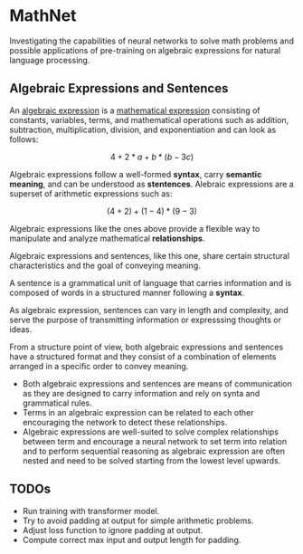 # MathNet

Investigating the capabilities of neural networks to solve math problems and 
possible applications of pre-training on algebraic expressions for natural 
language processing.

## Algebraic Expressions and Sentences

An [algebraic expression](https://en.wikipedia.org/wikiAlgebraic_expression) is a [mathematical expression](https://en.wikipedia.org/wiki/Expression_(mathematics)) consisting of constants, variables, terms, and mathematical operations such as addition, subtraction, multiplication, division, and exponentiation and can look as follows:

$$4 + 2*a + b*(b - 3c)$$

Algebraic expressions follow a well-formed **syntax**, carry **semantic meaning**, and can be understood as **stentences**. Alebraic expressions are a superset of arithmetic expressions such as:

$$(4 + 2) + (1-4)*(9 - 3)$$

Algebraic expressions like the ones above provide a flexible way to manipulate and analyze mathematical **relationships**.

Algebraic expressions and sentences, like this one, share certain structural characteristics and the goal of conveying meaning.

A sentence is a grammatical unit of language that carries information and is composed of words in a structured manner following a **syntax**.

As algebraic expression, sentences can vary in length and complexity, and serve the purpose of transmitting information or expresssing thoughts or ideas.

From a structure point of view, both algebraic expressions and sentences have a structured format and they consist of a combination of elements arranged in a specific order to convey meaning.

- Both algebraic expressions and sentences are means of communication as they are designed to carry information and rely on synta and grammatical rules.
- Terms in an algebraic expression can be related to each other encouraging the network to detect these relationships.
- Algebraic expressions are well-suited to solve complex relationships between
term and encourage a neural network to set term into relation and to perform sequential reasoning as algebraic expression are often nested and need to be solved starting from the lowest level upwards.

## TODOs

- Run training with transformer model.
- Try to avoid padding at output for simple arithmetic problems.
- Adjust loss function to ignore padding at output.
- Compute correct max input and output length for padding.

